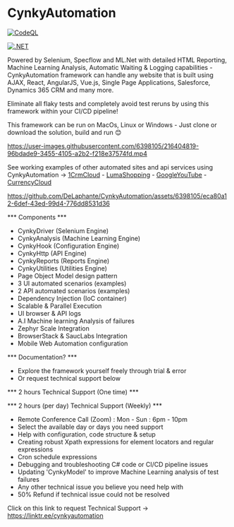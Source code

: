 # CynkyAutomation
[![CodeQL](https://github.com/DeLaphante/CynkyAutomation/actions/workflows/codeql.yml/badge.svg)](https://github.com/DeLaphante/CynkyAutomation/actions/workflows/codeql.yml)

[![.NET](https://github.com/DeLaphante/CynkyAutomation/actions/workflows/dotnet.yml/badge.svg)](https://github.com/DeLaphante/CynkyAutomation/actions/workflows/dotnet.yml)

Powered by Selenium, Specflow and ML.Net with detailed HTML Reporting, Machine Learning Analysis, Automatic Waiting & Logging capabilities - CynkyAutomation framework can handle any website that is built using AJAX, React, AngularJS, Vue.js, Single Page Applications, Salesforce, Dynamics 365 CRM and many more. 

Eliminate all flaky tests and completely avoid test reruns by using this framework within your CI/CD pipeline!

This framework can be run on MacOs, Linux or Windows - Just clone or download the solution, build and run 😊

https://user-images.githubusercontent.com/6398105/216404819-96bdade9-3455-4105-a2b2-f218e37574fd.mp4


See working examples of other automated sites and api services using CynkyAutomation -> [1CrmCloud](https://github.com/DeLaphante/1CrmCloud) - [LumaShopping](https://github.com/DeLaphante/LumaShopping) - [GoogleYouTube](https://github.com/DeLaphante/GoogleYouTube) - [CurrencyCloud](https://github.com/DeLaphante/CurrencyCloud) 


https://github.com/DeLaphante/CynkyAutomation/assets/6398105/eca80a12-6def-43ed-99d4-776dd8531d36



*** Components ***
- CynkyDriver (Selenium Engine)
- CynkyAnalysis (Machine Learning Engine)
- CynkyHook (Configuration Engine)
- CynkyHttp (API Engine)
- CynkyReports (Reports Engine)
- CynkyUtilities (Utilities Engine)
- Page Object Model design pattern
- 3 UI automated scenarios (examples)
- 2 API automated scenarios (examples)
- Dependency Injection (IoC container)
- Scalable & Parallel Execution
- UI browser & API logs
- A.I Machine learning Analysis of failures
- Zephyr Scale Integration
- BrowserStack & SaucLabs Integration
- Mobile Web Automation configuration

*** Documentation? ***
 - Explore the framework yourself freely through trial & error 
 - Or request technical support below
 
 
*** 2 hours Technical Support (One time) ***

*** 2 hours (per day) Technical Support (Weekly) ***
- Remote Conference Call (Zoom) : Mon - Sun : 6pm - 10pm
- Select the available day or days you need support
- Help with configuration, code structure & setup 
- Creating robust Xpath expressions for element locators and regular expressions
- Cron schedule expressions
- Debugging and troubleshooting C# code or CI/CD pipeline issues
- Updating 'CynkyModel' to improve Machine Learning analysis of test failures
- Any other technical issue you believe you need help with
- 50% Refund if technical issue could not be resolved

Click on this link to request Technical Support ->  https://linktr.ee/cynkyautomation
